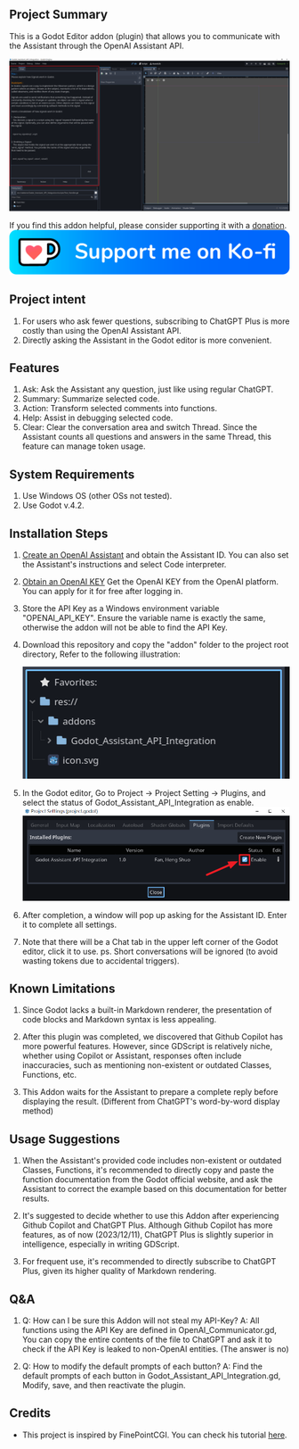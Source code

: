 ## Project Summary
This is a Godot Editor addon (plugin) that allows you to communicate with the Assistant through the OpenAI Assistant API.

![image](addons/Godot_Assistant_API_Integration/assets/images/addon_preview.png)

If you find this addon helpful, please consider supporting it with a [donation](https://ko-fi.com/amosfan).
[![Alt text](addons/Godot_Assistant_API_Integration/assets/images/kofi_button_blue.webp)](https://ko-fi.com/amosfan)


## Project intent
1. For users who ask fewer questions, subscribing to ChatGPT Plus is more costly than using the OpenAI Assistant API.
2. Directly asking the Assistant in the Godot editor is more convenient.

## Features
1. Ask: Ask the Assistant any question, just like using regular ChatGPT.
2. Summary: Summarize selected code.
3. Action: Transform selected comments into functions.
4. Help: Assist in debugging selected code.
5. Clear: Clear the conversation area and switch Thread. Since the Assistant counts all questions and answers in the same Thread, this feature can manage token usage.

## System Requirements
1. Use Windows OS (other OSs not tested).
2. Use Godot v.4.2.

## Installation Steps
1. [Create an OpenAI Assistant](https://platform.openai.com/assistants) and obtain the Assistant ID.
   You can also set the Assistant's instructions and select Code interpreter.

2. [Obtain an OpenAI KEY](https://platform.openai.com/api-keys)
   Get the OpenAI KEY from the OpenAI platform. You can apply for it for free after logging in.

3. Store the API Key as a Windows environment variable "OPENAI_API_KEY". Ensure the variable name is exactly the same, otherwise the addon will not be able to find the API Key.

4. Download this repository and copy the "addon" folder to the project root directory,
   Refer to the following illustration:
   
   ![image](addons/Godot_Assistant_API_Integration/assets/images/addon_path.png)

5. In the Godot editor,
   Go to Project -> Project Setting -> Plugins, and select the status of Godot_Assistant_API_Integration as enable.
   ![image](addons/Godot_Assistant_API_Integration/assets/images/enable_addon.png)

6. After completion, a window will pop up asking for the Assistant ID. Enter it to complete all settings.

7. Note that there will be a Chat tab in the upper left corner of the Godot editor, click it to use.
   ps. Short conversations will be ignored (to avoid wasting tokens due to accidental triggers).

## Known Limitations
1. Since Godot lacks a built-in Markdown renderer, the presentation of code blocks and Markdown syntax is less appealing.

2. After this plugin was completed, we discovered that Github Copilot has more powerful features.
   However, since GDScript is relatively niche, whether using Copilot or Assistant, responses often include inaccuracies, such as mentioning non-existent or outdated Classes, Functions, etc.

3. This Addon waits for the Assistant to prepare a complete reply before displaying the result.
   (Different from ChatGPT's word-by-word display method)

## Usage Suggestions
1. When the Assistant's provided code includes non-existent or outdated Classes, Functions, it's recommended to directly copy and paste the function documentation from the Godot official website, and ask the Assistant to correct the example based on this documentation for better results.

2. It's suggested to decide whether to use this Addon after experiencing Github Copilot and ChatGPT Plus.
   Although Github Copilot has more features, as of now (2023/12/11), ChatGPT Plus is slightly superior in intelligence, especially in writing GDScript.

3. For frequent use, it's recommended to directly subscribe to ChatGPT Plus, given its higher quality of Markdown rendering.

## Q&A
1. Q: How can I be sure this Addon will not steal my API-Key?
   A: All functions using the API Key are defined in OpenAI_Communicator.gd,
   You can copy the entire contents of the file to ChatGPT and ask it to check if the API Key is leaked to non-OpenAI entities. 
   (The answer is no)

2. Q: How to modify the default prompts of each button?
   A: Find the default prompts of each button in Godot_Assistant_API_Integration.gd,
   Modify, save, and then reactivate the plugin.

## Credits
- This project is inspired by FinePointCGI. You can check his tutorial [here](https://www.youtube.com/watch?v=s0ETqU1YbLg).
